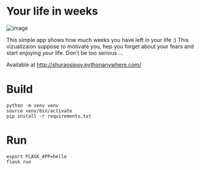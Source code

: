 # Your life in weeks
![image](https://user-images.githubusercontent.com/1823737/140004409-632ff135-70c9-4b96-9021-57c245fce6bf.png)

This simple app shows how much weeks you have left in your life :)
This vizualizaion suppose to motivate you, hep you forget about your fears and start enjoying your life.
Don't be too serious ...

Available at http://shuraosipov.pythonanywhere.com/

# Build
```
python -m venv venv
source venv/bin/activate
pip install -r requirements.txt
```

# Run
```
export FLASK_APP=hello
flask run
```



